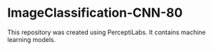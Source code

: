 # ImageClassification-CNN-80
This repository was created using PerceptiLabs. It contains machine learning models.
